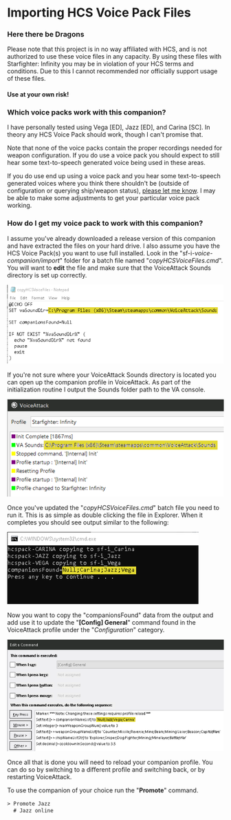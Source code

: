 # Importing HCS Voice Pack Files

### Here there be Dragons
Please note that this project is in no way affiliated with HCS, and is not authorized to use these voice files in any capacity. By using these files with Starfighter: Infinity you may be in violation of your HCS terms and conditions. Due to this I cannot recommended nor officially support usage of these files.

#### Use at your own risk!

### Which voice packs work with this companion?

I have personally tested using Vega [ED], Jazz [ED], and Carina [SC]. In theory any HCS Voice Pack should work, though I can't promise that.

Note that none of the voice packs contain the proper recordings needed for weapon configuration. If you do use a voice pack you should expect to still hear some text-to-speech generated voice being used in these areas.

If you do use end up using a voice pack and you hear some text-to-speech generated voices where you think there shouldn't be (outside of configuration or querying ship/weapon status), [please let me know](mailto:m.t.m.o.s.i.e.r@gmail.com). I may be able to make some adjustments to get your particular voice pack working.

### How do I get my voice pack to work with this companion?

I assume you've already downloaded a release version of this companion and have extracted the files on your hard drive. I also assume you have the HCS Voice Pack(s) you want to use full installed.  Look in the "sf-i-*voice-companion/import*" folder for a batch file named "*copyHCSVoiceFiles.cmd*". You will want to **edit** the file and make sure that the VoiceAttack Sounds directory is set up correctly.

![copyHCSVoiceFiles.cmd setup](../images/copyHCSVoiceFiles_config.png?raw=true)

If you're not sure where your VoiceAttack Sounds directory is located you can open up the companion profile in VoiceAttack. As part of the initialization routine I output the Sounds folder path to the VA console.

![copyHCSVoiceFiles.cmd setup](../images/VA_companion_init_output.png?raw=true)

Once you've updated the "*copyHCSVoiceFiles.cmd*" batch file you need to run it. This is as simple as double clicking the file in Explorer. When it completes you should see output similar to the following:

![copyHCSVoiceFiles.cmd setup](../images/copyHCSVoiceFiles_output.png?raw=true)

Now you want to copy the "companionsFound" data from the output and add use it to update the "**[Config] General**" command found in the VoiceAttack profile under the "*Configuration*" category.

![copyHCSVoiceFiles.cmd setup](../images/Config_-_General.png?raw=true)

Once all that is done you will need to reload your companion profile. You can do so by switching to a different profile and switching back, or by restarting VoiceAttack.

To use the companion of your choice run the "**Promote**" command.

```
> Promote Jazz
  # Jazz online
```
